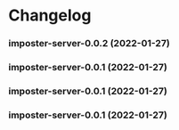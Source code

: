 # Changelog<br>


<a name="imposter-server-0.0.2"></a>
### imposter-server-0.0.2 (2022-01-27)



<a name="imposter-server-0.0.1"></a>
### imposter-server-0.0.1 (2022-01-27)



<a name="imposter-server-0.0.1"></a>
### imposter-server-0.0.1 (2022-01-27)



<a name="imposter-server-0.0.1"></a>
### imposter-server-0.0.1 (2022-01-27)

